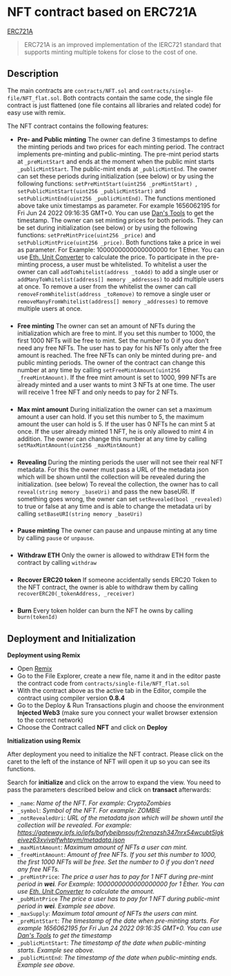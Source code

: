 # NFT contract based on ERC721A
[ERC721A](https://www.erc721a.org/)
> ERC721A is an improved implementation of the IERC721 standard that supports minting multiple tokens for close to the cost of one.

## Description

The main contracts are `contracts/NFT.sol` and `contracts/single-file/NFT_flat.sol`. Both contracts contain the same code, the single file contract is just flattened (one file contains all libraries and related code) for easy use with remix.

The NFT contract contains the following features:

- **Pre- and Public minting**
  The owner can define 3 timestamps to define the minting periods and two prices for each minting period. The contract implements pre-minting and public-minting. The pre-mint period starts at `_preMintStart` and ends at the moment when the public mint starts `_publicMintStart`. The public-mint ends at `_publicMintEnd`. The owner can set these periods during initialization (see below) or by using the following functions:
  `setPreMintStart(uint256 _preMintStart) `, `setPublicMintStart(uint256 _publicMintStart)` and `setPublicMintEnd(uint256 _publicMintEnd)`.
  The functions mentioned above take unix timestamps as parameter. For example 1656062195 for Fri Jun 24 2022 09:16:35 GMT+0. You can use [Dan's Tools](https://www.unixtimestamp.com/) to get the timestamp.
  The owner can set minting prices for both periods. They can be set during initialization (see below) or by using the following functions:
  `setPreMintPrice(uint256 _price)` and `setPublicMintPrice(uint256 _price)`. Both functions take a price in wei as parameter. For Example: 1000000000000000000 for 1 Ether. You can use [Eth. Unit Converter](https://eth-converter.com/) to calculate the price.
  To participate in the pre-minting process, a user must be whitelisted.
  To whitelist a user the owner can call `addToWhitelist(address _toAdd)` to add a single user or `addManyToWhitelist(address[] memory _addresses)` to add multiple users at once.
  To remove a user from the whitelist the owner can call `removeFromWhitelist(address _toRemove)` to remove a single user or `removeManyFromWhitelist(address[] memory _addresses)` to remove multiple users at once.
  
  ### 

- **Free minting**
  The owner can set an amount of NFTs during the initialization which are free to mint. If you set this number to 1000, the first 1000 NFTs will be free to mint. Set the number to 0 if you don't need any free NFTs.
  The user has to pay for his NFTs only after the free amount is reached.
  The free NFTs can only be minted during pre- and public minting periods.
  The owner of the contract can change this number at any time by calling `setFreeMintAmount(uint256 _freeMintAmount)`.
  If the free mint amount is set to 1000, 999 NFTs are already minted and a user wants to mint 3 NFTs at one time. The user will receive 1 free NFT and only needs to pay for 2 NFTs.
  ###


- **Max mint amount**
  During initialization the owner can set a maximum amount a user can hold. If you set this number to 5, the maximum amount the user can hold is 5.
  If the user has 0 NFTs he can mint 5 at once. If the user already minted 1 NFT, he is only allowed to mint 4 in addition.
  The owner can change this number at any time by calling `setMaxMintAmount(uint256 _maxMintAmount)`
  ###
  
- **Revealing**
  During the minting periods the user will not see their real NFT metadata.
  For this the owner must pass a URL of the metadata json which will be shown until the collection will be revealed during the initialization. (see below)
  To reveal the collection, the owner has to call `reveal(string memory _baseUri)` and pass the new baseURI.
  If something goes wrong, the owner can set `setRevealed(bool _revealed)` to true or false at any time and is able to change the metadata uri by calling `setBaseURI(string memory _baseUri)`
  ###

- **Pause minting**
  The owner can pause and unpause minting at any time by calling `pause` or `unpause`.
  ###
- **Withdraw ETH**
  Only the owner is allowed to withdraw ETH form the contract by calling `withdraw`
  ###

- **Recover ERC20 token**
  If someone accidentally sends ERC20 Token to the NFT contract, the owner is able to withdraw them by calling `recoverERC20(_tokenAddress, _receiver)`
  ###

- **Burn**
  Every token holder can burn the NFT he owns by calling `burn(tokenId)`
  ###


## Deployment and Initialization

**Deployment using Remix**

- Open [Remix](https://remix.ethereum.org)
- Go to the File Explorer, create a new file, name it and in the editor paste the contract code from `contracts/single-file/NFT_flat.sol`
- With the contract above as the active tab in the Editor, compile the contract using compiler version **0.8.4**
- Go to the Deploy & Run Transactions plugin and choose the environment **Injected Web3** (make sure you connect your wallet browser extension to the correct network)
- Choose the Contract called **NFT** and click on **Deploy**

**Initialization using Remix**

After deployment you need to initialize the NFT contract. Please click on the caret to the left of the instance of NFT will open it up so you can see its functions.

Search for **initialize** and click on the arrow to expand the view. You need to pass the parameters described below and click on **transact** afterwards:

- `_name`: *Name of the NFT. For example: CryptoZombies*
- `_symbol`: *Symbol of the NFT. For example: ZOMBIE*
- `_notRevealedUri`: *URL of the metadata json which will be shown until the collection will be revealed. For example: https://gateway.ipfs.io/ipfs/bafybeibnsoufr2renqzsh347nrx54wcubt5lgkeivez63xvivplfwhtpym/metadata.json*
- `_maxMintAmount`: *Maximum amount of NFTs a user can mint.*
- `_freeMintAmount`: *Amount of free NFTs. If you set this number to 1000, the first 1000 NFTs will be free. Set the number to 0 if you don't need any free NFTs.*
- `_preMintPrice`: *The price a user has to pay for 1 NFT during pre-mint period in **wei**. For Example: 1000000000000000000 for 1 Ether. You can use [Eth. Unit Converter](https://eth-converter.com/) to calculate the amount.*
- `_pubMintPrice` *The price a user has to pay for 1 NFT during public-mint period in **wei**. Example see above.*
- `_maxSupply`: *Maximum total amount of NFTs the users can mint.*
- `_preMintStart`: *The timestamp of the date when pre-minting starts. For example 1656062195 for Fri Jun 24 2022 09:16:35 GMT+0. You can use [Dan's Tools](https://www.unixtimestamp.com/) to get the timestamp*
- `_publicMintStart`: *The timestamp of the date when public-minting starts. Example see above.*
- `_publicMintEnd`: *The timestamp of the date when public-minting ends. Example see above.*
